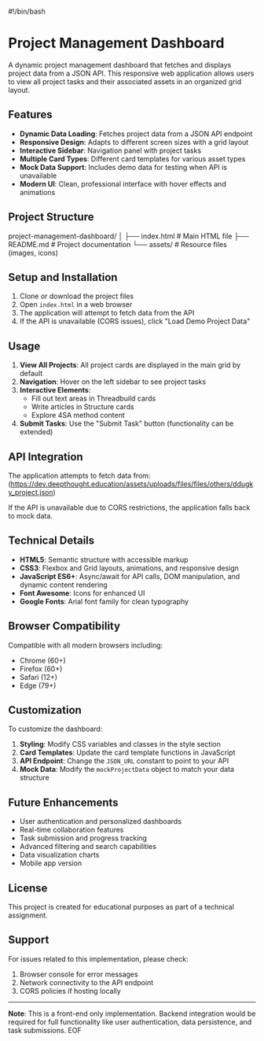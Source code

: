 #!/bin/bash

# Project Management Dashboard

A dynamic project management dashboard that fetches and displays project data from a JSON API. This responsive web application allows users to view all project tasks and their associated assets in an organized grid layout.

## Features

- **Dynamic Data Loading**: Fetches project data from a JSON API endpoint
- **Responsive Design**: Adapts to different screen sizes with a grid layout
- **Interactive Sidebar**: Navigation panel with project tasks
- **Multiple Card Types**: Different card templates for various asset types
- **Mock Data Support**: Includes demo data for testing when API is unavailable
- **Modern UI**: Clean, professional interface with hover effects and animations

## Project Structure
project-management-dashboard/
│
├── index.html # Main HTML file
├── README.md # Project documentation
└── assets/ # Resource files (images, icons)


## Setup and Installation

1. Clone or download the project files
2. Open `index.html` in a web browser
3. The application will attempt to fetch data from the API
4. If the API is unavailable (CORS issues), click "Load Demo Project Data"

## Usage

1. **View All Projects**: All project cards are displayed in the main grid by default
2. **Navigation**: Hover on the left sidebar to see project tasks
3. **Interactive Elements**: 
   - Fill out text areas in Threadbuild cards
   - Write articles in Structure cards
   - Explore 4SA method content
4. **Submit Tasks**: Use the "Submit Task" button (functionality can be extended)

## API Integration

The application attempts to fetch data from:(https://dev.deepthought.education/assets/uploads/files/files/others/ddugky_project.json)


If the API is unavailable due to CORS restrictions, the application falls back to mock data.

## Technical Details

- **HTML5**: Semantic structure with accessible markup
- **CSS3**: Flexbox and Grid layouts, animations, and responsive design
- **JavaScript ES6+**: Async/await for API calls, DOM manipulation, and dynamic content rendering
- **Font Awesome**: Icons for enhanced UI
- **Google Fonts**: Arial font family for clean typography

## Browser Compatibility

Compatible with all modern browsers including:
- Chrome (60+)
- Firefox (60+)
- Safari (12+)
- Edge (79+)

## Customization

To customize the dashboard:

1. **Styling**: Modify CSS variables and classes in the style section
2. **Card Templates**: Update the card template functions in JavaScript
3. **API Endpoint**: Change the `JSON_URL` constant to point to your API
4. **Mock Data**: Modify the `mockProjectData` object to match your data structure

## Future Enhancements

- User authentication and personalized dashboards
- Real-time collaboration features
- Task submission and progress tracking
- Advanced filtering and search capabilities
- Data visualization charts
- Mobile app version

## License

This project is created for educational purposes as part of a technical assignment.

## Support

For issues related to this implementation, please check:
1. Browser console for error messages
2. Network connectivity to the API endpoint
3. CORS policies if hosting locally

---

**Note**: This is a front-end only implementation. Backend integration would be required for full functionality like user authentication, data persistence, and task submissions.
EOF

